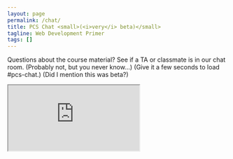 ```yaml
---
layout: page
permalink: /chat/
title: PCS Chat <small>(<i>very</i> beta)</small>
tagline: Web Development Primer
tags: []
---
```


Questions about the course material? See if a TA or classmate is in our chat room. (Probably not, but you never know...) (Give it a few seconds to load #pcs-chat.) (Did I mention this was beta?)<br>

<iframe id="chat-frame" src="http://webchat.freenode.net?nick=PCSer.&channels=%23pcs-chat&uio=d4"></iframe>
